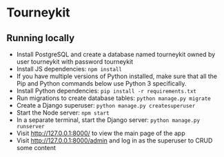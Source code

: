 # Tourneykit

## Running locally
* Install PostgreSQL and create a database named tourneykit owned by user tourneykit with password tourneykit
* Install JS dependencies: `npm install`
* If you have multiple versions of Python installed, make sure that all the Pip and Python commands below use Python 3 specifically.
* Install Python dependencies: `pip install -r requirements.txt`
* Run migrations to create database tables: `python manage.py migrate`
* Create a Django superuser: `python manage.py createsuperuser`
* Start the Node server: `npm start`
* In a separate terminal, start the Django server: `python manage.py runserver`
* Visit http://127.0.0.1:8000/ to view the main page of the app
* Visit http://127.0.0.1:8000/admin and log in as the superuser to CRUD some content
